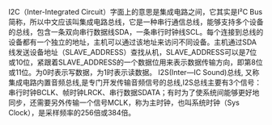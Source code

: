 I2C（Inter-Integrated Circuit）字面上的意思是集成电路之间，它其实是I²C Bus简称，所以中文应该叫集成电路总线，它是一种串行通信总线，能够支持多个设备的总线，包含一条双向串行数据线SDA，一条串行时钟线SCL。每个连接到总线的设备都有一个独立的地址，主机可以通过该地址来访问不同设备。主机通过SDA线发送设备地址（SLAVE_ADDRESS）查找从机，SLAVE_ADDRESS可以是7位或10位，紧跟着SLAVE_ADDRESS的一个数据位用来表示数据传输方向，即第8位或11位。为0时表示写数据，为1时表示读数据。
I2S(Inter—IC Sound)总线, 又称 集成电路内置音频总线,是专门开发传输音频信号的总线,I2S总线主要有3个信号：串行时钟BCLK、帧时钟LRCK、串行数据SDATA；有时为了使系统间能够更好地同步，还需要另外传输一个信号MCLK，称为主时钟，也叫系统时钟（Sys Clock），是采样频率的256倍或384倍。
